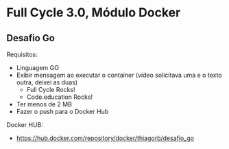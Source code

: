 # Full Cycle 3.0, Módulo Docker

## Desafio Go

Requisitos:
* Linguagem GO
* Exibir mensagem ao executar o container (vídeo solicitava uma e o texto outra, deixei as duas)
  * Full Cycle Rocks!
  * Code.education Rocks!
* Ter menos de 2 MB
* Fazer o push para o Docker Hub

Docker HUB:
* https://hub.docker.com/repository/docker/thiagorb/desafio_go